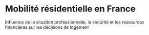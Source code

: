 # Mobilité résidentielle en France
Influence de la situation professionnelle, la sécurité et les ressources financières sur les décisions de logement
